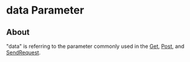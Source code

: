 # data Parameter
## About
"data" is referring to the parameter commonly used in the [Get](https://github.com/astriaInight/RBXRequests/blob/main/documentation/get.md), [Post](), and [SendRequest]().


